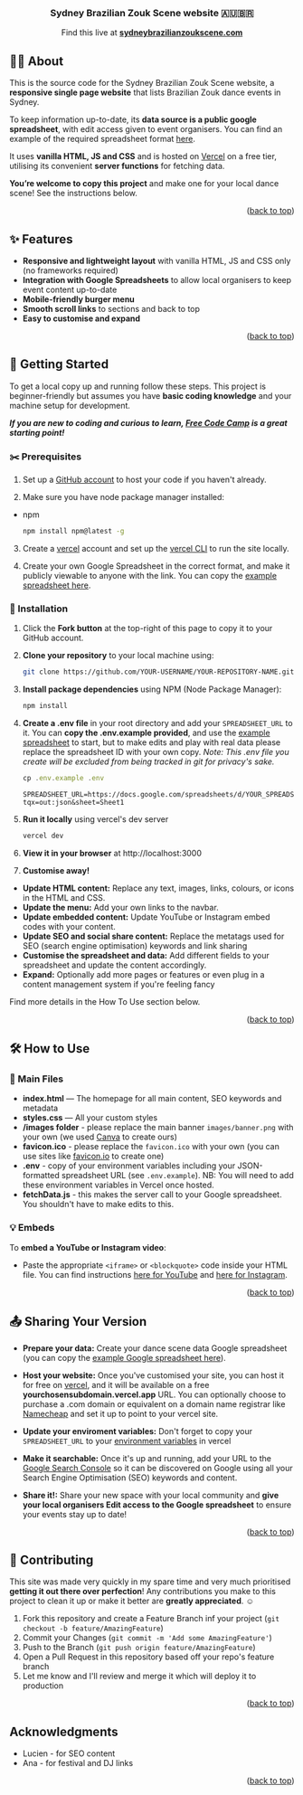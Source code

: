 <a id="readme-top"></a>


<!-- PROJECT HEADER -->
<br />
<div align="center">
<h3 align="center">Sydney Brazilian Zouk Scene website 🇦🇺🇧🇷</h3>

  <p align="center">
    Find this live at <a href="https://sydneybrazilianzoukscene.com"><strong>sydneybrazilianzoukscene.com</strong></a>    
  </p>
</div>


<!-- ABOUT THE PROJECT -->
## 👯‍♂️ About

This is the source code for the Sydney Brazilian Zouk Scene website, a **responsive single page website** that lists Brazilian Zouk dance events in Sydney.

To keep information up-to-date, its **data source is a public google spreadsheet**, with edit access given to event organisers. You can find an example of the required spreadsheet format [here](https://docs.google.com/spreadsheets/d/1zXwfKeJVkRcvg3vubFCW1CWPjSkxwvci2B5wKLozBtg/edit?gid=0#gid=0).

It uses **vanilla HTML, JS and CSS** and is hosted on [Vercel](https://vercel.com) on a free tier, utilising its convenient **server functions** for fetching data.

**You’re welcome to copy this project** and make one for your local dance scene! See the instructions below.

<p align="right">(<a href="#readme-top">back to top</a>)</p>


## ✨ Features

* **Responsive and lightweight layout** with vanilla HTML, JS and CSS only (no frameworks required)
* **Integration with Google Spreadsheets** to allow local organisers to keep event content up-to-date
* **Mobile-friendly burger menu**
* **Smooth scroll links** to sections and back to top
* **Easy to customise and expand**

<p align="right">(<a href="#readme-top">back to top</a>)</p>

<!-- GETTING STARTED -->
## 🌱 Getting Started

To get a local copy up and running follow these steps. This project is beginner-friendly but assumes you have **basic coding knowledge** and your machine setup for development. 

***If you are **new to coding and curious to learn**, [Free Code Camp](https://www.freecodecamp.org/) is a great starting point!***

### ✂️ Prerequisites

1. Set up a [GitHub account](https://github.com/) to host your code if you haven't already.

2. Make sure you have node package manager installed:

* npm
  ```sh
  npm install npm@latest -g
  ```

3. Create a [vercel](vercel.com) account and set up the [vercel CLI](https://vercel.com/docs/cli) to run the site locally.

4. Create your own Google Spreadsheet in the correct format, and make it publicly viewable to anyone with the link. You can copy the [example spreadsheet here](https://docs.google.com/spreadsheets/d/1zXwfKeJVkRcvg3vubFCW1CWPjSkxwvci2B5wKLozBtg/edit?gid=0#gid=0).


### 🔨 Installation

1. Click the **Fork button** at the top-right of this page to copy it to your GitHub account.

2. **Clone your repository** to your local machine using: 
   ```sh
   git clone https://github.com/YOUR-USERNAME/YOUR-REPOSITORY-NAME.git
   ```

3. **Install package dependencies** using NPM (Node Package Manager):

   ```sh
   npm install
   ```

4. **Create a .env file** in your root directory and add your `SPREADSHEET_URL` to it. You can **copy the .env.example provided**, and use the [example spreadsheet](https://docs.google.com/spreadsheets/d/1zXwfKeJVkRcvg3vubFCW1CWPjSkxwvci2B5wKLozBtg/edit?gid=0#gid=0) to start, but to make edits and play with real data please replace the spreadsheet ID with your own copy. *Note: This .env file you create will be excluded from being tracked in git for privacy's sake.*

   ```js
   cp .env.example .env
   ```

   ```
   SPREADSHEET_URL=https://docs.google.com/spreadsheets/d/YOUR_SPREADSHEET_ID/gviz/tq?tqx=out:json&sheet=Sheet1
   ```

5. **Run it locally** using vercel's dev server
   ```js
   vercel dev 
   ```

6. **View it in your browser** at http://localhost:3000

7. **Customise away!**

* **Update HTML content:** Replace any text, images, links, colours, or icons in the HTML and CSS.
* **Update the menu:** Add your own links to the navbar.
* **Update embedded content:** Update YouTube or Instagram embed codes with your content.
* **Update SEO and social share content:** Replace the metatags used for SEO (search engine optimisation) keywords and link sharing
* **Customise the spreadsheet and data:** Add different fields to your spreadsheet and update the content accordingly.
* **Expand:** Optionally add more pages or features or even plug in a content management system if you're feeling fancy

Find more details in the How To Use section below.

<p align="right">(<a href="#readme-top">back to top</a>)</p>


## 🛠️ How to Use

### 📁 Main Files

* **index.html** — The homepage for all main content, SEO keywords and metadata
* **styles.css** — All your custom styles
* **/images folder** - please replace the main banner `images/banner.png` with your own (we used [Canva](https://canva.com) to create ours)
* **favicon.ico** - please replace the `favicon.ico` with your own (you can use sites like [favicon.io](https://favicon.io) to create one)
* **.env** - copy of your environment variables including your JSON-formatted spreadsheet URL (see `.env.example`). NB: You will need to add these environment variables in Vercel once hosted.
* **fetchData.js** - this makes the server call to your Google spreadsheet. You shouldn't have to make edits to this.

### 💡 Embeds

To **embed a YouTube or Instagram video**:

* Paste the appropriate `<iframe>` or `<blockquote>` code inside your HTML file. You can find instructions [here for YouTube](https://support.google.com/youtube/answer/171780?hl=en) and [here for Instagram](https://help.instagram.com/620154495870484?helpref=faq_content).

<p align="right">(<a href="#readme-top">back to top</a>)</p>


## 📤 Sharing Your Version

* **Prepare your data:** Create your dance scene data Google spreadsheet (you can copy the [example Google spreadsheet here](https://docs.google.com/spreadsheets/d/1zXwfKeJVkRcvg3vubFCW1CWPjSkxwvci2B5wKLozBtg/edit?gid=0#gid=0)).

* **Host your website:** Once you've customised your site, you can host it for free on [vercel](https://vercel.com), and it will be available on a free **yourchosensubdomain.vercel.app** URL. You can optionally choose to purchase a .com domain or equivalent on a domain name registrar like [Namecheap](https://www.namecheap.com/) and set it up to point to your vercel site.

* **Update your enviroment variables:** Don't forget to copy your `SPREADSHEET_URL` to your [environment variables](https://vercel.com/docs/environment-variables) in vercel

* **Make it searchable:** Once it's up and running, add your URL to the [Google Search Console](https://search.google.com/search-console/about) so it can be discovered on Google using all your Search Engine Optimisation (SEO) keywords and content.

* **Share it!:** Share your new space with your local community and **give your local organisers Edit access to the Google spreadsheet** to ensure your events stay up to date!

<p align="right">(<a href="#readme-top">back to top</a>)</p>

## 🤗 Contributing

This site was made very quickly in my spare time and very much prioritised **getting it out there over perfection**! Any contributions you make to this project to clean it up or make it better are **greatly appreciated**. ☺️

1. Fork this repository and create a Feature Branch inf your project (`git checkout -b feature/AmazingFeature`)
2. Commit your Changes (`git commit -m 'Add some AmazingFeature'`)
3. Push to the Branch (`git push origin feature/AmazingFeature`)
4. Open a Pull Request in this repository based off your repo's feature branch
5. Let me know and I'll review and merge it which will deploy it to production

<p align="right">(<a href="#readme-top">back to top</a>)</p>


## Acknowledgments

* Lucien - for SEO content
* Ana - for festival and DJ links

<p align="right">(<a href="#readme-top">back to top</a>)</p>

